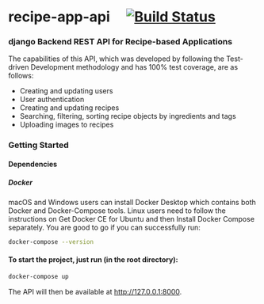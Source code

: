 # recipe-app-api&nbsp;&nbsp;&nbsp;&nbsp;&nbsp;[![Build Status](https://www.travis-ci.com/bahadirbasaran/recipe-app-api.svg?branch=main)](https://www.travis-ci.com/github/bahadirbasaran/recipe-app-api)
### django Backend REST API for Recipe-based Applications

The capabilities of this API, which was developed by following the Test-driven Development methodology and has 100% test coverage, are as follows:
- Creating and updating users
- User authentication
- Creating and updating recipes
- Searching, filtering, sorting recipe objects by ingredients and tags
- Uploading images to recipes

### Getting Started

#### Dependencies

##### Docker

macOS and Windows users can install Docker Desktop which contains both Docker and Docker-Compose tools.
Linux users need to follow the instructions on Get Docker CE for Ubuntu and then Install Docker Compose separately.
You are good to go if you can successfully run:
```sh
docker-compose --version
```

#### To start the project, just run (in the root directory):

```sh
docker-compose up
```
The API will then be available at http://127.0.0.1:8000.

